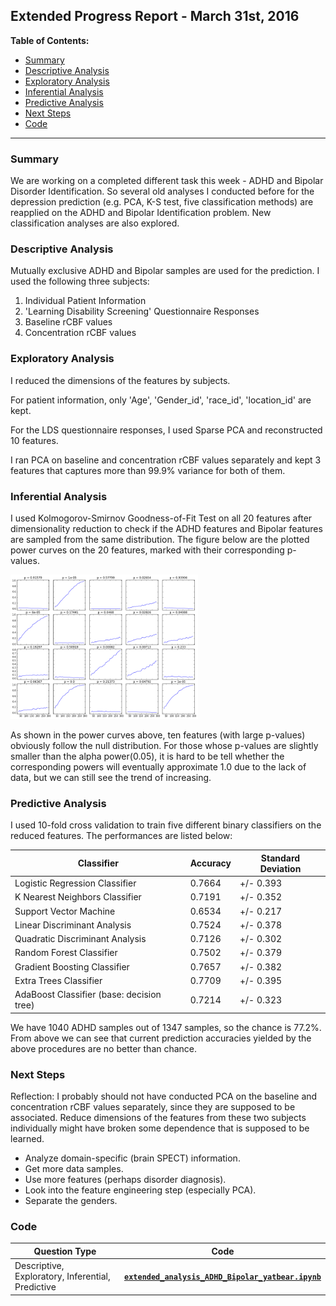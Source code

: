 ## Extended Progress Report - March 31st, 2016
**Table of Contents:**
- [Summary](./extended_progress_report_yatbear.md#summary)
- [Descriptive Analysis](./extended_progress_report_yatbear.md#descriptive-analysis)
- [Exploratory Analysis](./extended_progress_report_yatbear.md#exploratory-analysis)
- [Inferential Analysis](./extended_progress_report_yatbear.md#inferential-analysis)
- [Predictive Analysis](./extended_progress_report_yatbear.md#predictive-analysis)
- [Next Steps](./extended_progress_report_yatbear.md#next-steps)
- [Code](./extended_progress_report_yatbear.md#code)

----------

### Summary

We are working on a completed different task this week - ADHD and Bipolar Disorder Identification. So several old analyses I conducted before for the depression prediction (e.g. PCA, K-S test, five classification methods) are reapplied on the ADHD and Bipolar Identification problem. New classification analyses are also explored.


### Descriptive Analysis

Mutually exclusive ADHD and Bipolar samples are used for the prediction. I used the following three subjects:

1. Individual Patient Information
3. 'Learning Disability Screening' Questionnaire Responses
3. Baseline rCBF values 
4. Concentration rCBF values

### Exploratory Analysis

I reduced the dimensions of the features by subjects. 

For patient information, only 'Age', 'Gender_id', 'race_id', 'location_id' are kept.

For the LDS questionnaire responses, I used Sparse PCA and reconstructed 10 features. 

I ran PCA on baseline and concentration rCBF values separately and kept 3 features that captures more than 99.9% variance for both of them. 


### Inferential Analysis

I used Kolmogorov-Smirnov Goodness-of-Fit Test on all 20 features after dimensionality reduction to check if the ADHD features and Bipolar features are sampled from the same distribution. The figure below are the plotted power curves on the 20 features, marked with their corresponding p-values. 

<img src="https://github.com/Upward-Spiral-Science/spect-team/blob/master/figs/extended_pwr_curves.png" width="300" />

As shown in the power curves above, ten features (with large p-values) obviously follow the null distribution. For those whose p-values are slightly smaller than the alpha power(0.05), it is hard to be tell whether the corresponding powers will eventually approximate 1.0 due to the lack of data, but we can still see the trend of increasing.


### Predictive Analysis

I used 10-fold cross validation to train five different binary classifiers on the reduced features. The performances are listed below:

| Classifier | Accuracy | Standard Deviation |
|------------|----------|--------------------|
|Logistic Regression Classifier| 0.7664 | +/- 0.393 |
|K Nearest Neighbors Classifier| 0.7191 | +/- 0.352 |
|Support Vector Machine| 0.6534 | +/- 0.217 |
|Linear Discriminant Analysis| 0.7524 | +/- 0.378 |
|Quadratic Discriminant Analysis| 0.7126 | +/- 0.302 |
|Random Forest Classifier| 0.7502 | +/- 0.379 |
|Gradient Boosting Classifier| 0.7657 | +/- 0.382 |
|Extra Trees Classifier| 0.7709 | +/- 0.395 |
|AdaBoost Classifier (base: decision tree)| 0.7214 | +/- 0.323 |


We have 1040 ADHD samples out of 1347 samples, so the chance is 77.2%. From above we can see that current prediction accuracies yielded by the above procedures are no better than chance.


### Next Steps

Reflection: I probably should not have conducted PCA on the baseline and concentration rCBF values separately, since they are supposed to be associated. Reduce dimensions of the features from these two subjects individually might have broken some dependence that is supposed to be learned. 

- Analyze domain-specific (brain SPECT) information.
- Get more data samples.
- Use more features (perhaps disorder diagnosis).
- Look into the feature engineering step (especially PCA).
- Separate the genders.


### Code


| Question Type | Code |
|---------------|------|
| Descriptive, Exploratory, Inferential, Predictive | [**``extended_analysis_ADHD_Bipolar_yatbear.ipynb``**](https://github.com/Upward-Spiral-Science/spect-team/blob/master/Code/Assignment-8/extended_analysis_ADHD_Bipolar_yatbear.ipynb) |
